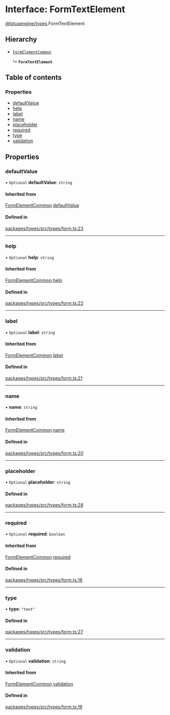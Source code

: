 # Interface: FormTextElement

[@lotusengine/types](../wiki/@lotusengine.types).FormTextElement

## Hierarchy

- [`FormElementCommon`](../wiki/@lotusengine.types.FormElementCommon)

  ↳ **`FormTextElement`**

## Table of contents

### Properties

- [defaultValue](../wiki/@lotusengine.types.FormTextElement#defaultvalue)
- [help](../wiki/@lotusengine.types.FormTextElement#help)
- [label](../wiki/@lotusengine.types.FormTextElement#label)
- [name](../wiki/@lotusengine.types.FormTextElement#name)
- [placeholder](../wiki/@lotusengine.types.FormTextElement#placeholder)
- [required](../wiki/@lotusengine.types.FormTextElement#required)
- [type](../wiki/@lotusengine.types.FormTextElement#type)
- [validation](../wiki/@lotusengine.types.FormTextElement#validation)

## Properties

### defaultValue

• `Optional` **defaultValue**: `string`

#### Inherited from

[FormElementCommon](../wiki/@lotusengine.types.FormElementCommon).[defaultValue](../wiki/@lotusengine.types.FormElementCommon#defaultvalue)

#### Defined in

[packages/types/src/types/form.ts:23](https://github.com/lotusengine/sdk/blob/fdb90a3/packages/types/src/types/form.ts#L23)

___

### help

• `Optional` **help**: `string`

#### Inherited from

[FormElementCommon](../wiki/@lotusengine.types.FormElementCommon).[help](../wiki/@lotusengine.types.FormElementCommon#help)

#### Defined in

[packages/types/src/types/form.ts:22](https://github.com/lotusengine/sdk/blob/fdb90a3/packages/types/src/types/form.ts#L22)

___

### label

• `Optional` **label**: `string`

#### Inherited from

[FormElementCommon](../wiki/@lotusengine.types.FormElementCommon).[label](../wiki/@lotusengine.types.FormElementCommon#label)

#### Defined in

[packages/types/src/types/form.ts:21](https://github.com/lotusengine/sdk/blob/fdb90a3/packages/types/src/types/form.ts#L21)

___

### name

• **name**: `string`

#### Inherited from

[FormElementCommon](../wiki/@lotusengine.types.FormElementCommon).[name](../wiki/@lotusengine.types.FormElementCommon#name)

#### Defined in

[packages/types/src/types/form.ts:20](https://github.com/lotusengine/sdk/blob/fdb90a3/packages/types/src/types/form.ts#L20)

___

### placeholder

• `Optional` **placeholder**: `string`

#### Defined in

[packages/types/src/types/form.ts:28](https://github.com/lotusengine/sdk/blob/fdb90a3/packages/types/src/types/form.ts#L28)

___

### required

• `Optional` **required**: `boolean`

#### Inherited from

[FormElementCommon](../wiki/@lotusengine.types.FormElementCommon).[required](../wiki/@lotusengine.types.FormElementCommon#required)

#### Defined in

[packages/types/src/types/form.ts:18](https://github.com/lotusengine/sdk/blob/fdb90a3/packages/types/src/types/form.ts#L18)

___

### type

• **type**: ``"text"``

#### Defined in

[packages/types/src/types/form.ts:27](https://github.com/lotusengine/sdk/blob/fdb90a3/packages/types/src/types/form.ts#L27)

___

### validation

• `Optional` **validation**: `string`

#### Inherited from

[FormElementCommon](../wiki/@lotusengine.types.FormElementCommon).[validation](../wiki/@lotusengine.types.FormElementCommon#validation)

#### Defined in

[packages/types/src/types/form.ts:19](https://github.com/lotusengine/sdk/blob/fdb90a3/packages/types/src/types/form.ts#L19)
